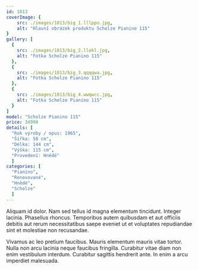 ```yaml
---
id: 1013
coverImage: {
    src: ./images/1013/big_1.lllppo.jpg,
    alt: "Hlavní obrázek produktu Scholze Pianino 115"
}
gallery: [
  {
    src: ./images/1013/big_2.llokl.jpg,
    alt: "Fotka Scholze Pianino 115"
  },
  {
    src: ./images/1013/big_3.qqqqwa.jpg,
    alt: "Fotka Scholze Pianino 115"
  },
  {
    src: ./images/1013/big_4.wwqwcc.jpg,
    alt: "Fotka Scholze Pianino 115"
  }
]
model: "Scholze Pianino 115"
price: 34990
details: [
  "Rok výroby / opus: 1965",
  "Šířka: 58 cm",
  "Délka: 144 cm",
  "Výška: 115 cm",
  "Provedení: Hnědé"
  ]
categories: [
  "Pianino",
  "Renovované",
  "Hnědé",
  "Scholze"
  ]
---
```


Aliquam id dolor. Nam sed tellus id magna elementum tincidunt. Integer lacinia. Phasellus rhoncus. Temporibus autem quibusdam et aut officiis debitis aut rerum necessitatibus saepe eveniet ut et voluptates repudiandae sint et molestiae non recusandae.

Vivamus ac leo pretium faucibus. Mauris elementum mauris vitae tortor. Nulla non arcu lacinia neque faucibus fringilla. Curabitur vitae diam non enim vestibulum interdum. Curabitur sagittis hendrerit ante. In enim a arcu imperdiet malesuada.